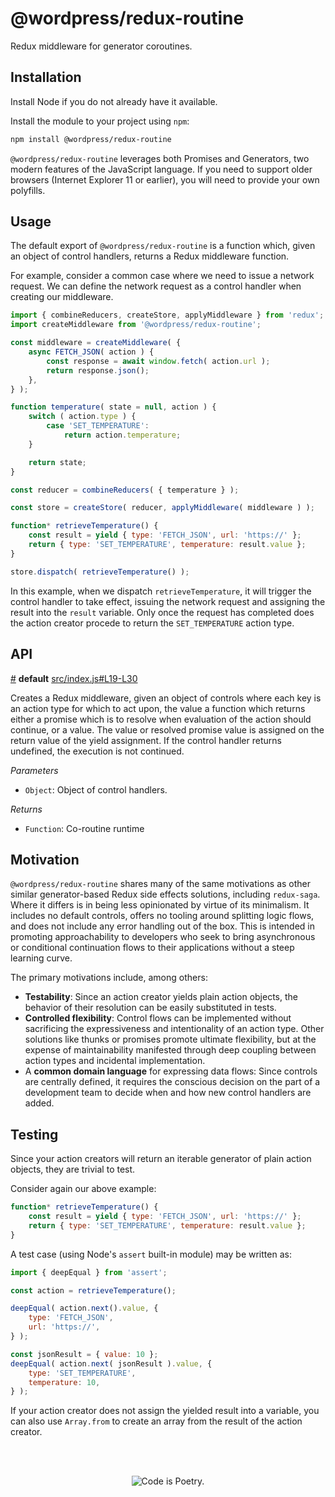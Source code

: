 # @wordpress/redux-routine

Redux middleware for generator coroutines.

## Installation

Install Node if you do not already have it available.

Install the module to your project using `npm`:

```bash
npm install @wordpress/redux-routine
```

`@wordpress/redux-routine` leverages both Promises and Generators, two modern features of the JavaScript language. If you need to support older browsers (Internet Explorer 11 or earlier), you will need to provide your own polyfills.

## Usage

The default export of `@wordpress/redux-routine` is a function which, given an object of control handlers, returns a Redux middleware function.

For example, consider a common case where we need to issue a network request. We can define the network request as a control handler when creating our middleware.

```js
import { combineReducers, createStore, applyMiddleware } from 'redux';
import createMiddleware from '@wordpress/redux-routine';

const middleware = createMiddleware( {
	async FETCH_JSON( action ) {
		const response = await window.fetch( action.url );
		return response.json();
	},
} );

function temperature( state = null, action ) {
	switch ( action.type ) {
		case 'SET_TEMPERATURE':
			return action.temperature;
	}

	return state;
}

const reducer = combineReducers( { temperature } );

const store = createStore( reducer, applyMiddleware( middleware ) );

function* retrieveTemperature() {
	const result = yield { type: 'FETCH_JSON', url: 'https://' };
	return { type: 'SET_TEMPERATURE', temperature: result.value };
}

store.dispatch( retrieveTemperature() );
```

In this example, when we dispatch `retrieveTemperature`, it will trigger the control handler to take effect, issuing the network request and assigning the result into the `result` variable. Only once the
request has completed does the action creator procede to return the `SET_TEMPERATURE` action type.

## API

<!-- START TOKEN(Autogenerated API docs) -->

<a href="#default">#</a> **default** [src/index.js#L19-L30](src/index.js#L19-L30)

Creates a Redux middleware, given an object of controls where each key is an
action type for which to act upon, the value a function which returns either
a promise which is to resolve when evaluation of the action should continue,
or a value. The value or resolved promise value is assigned on the return
value of the yield assignment. If the control handler returns undefined, the
execution is not continued.

_Parameters_

-   `Object`: Object of control handlers.

_Returns_

-   `Function`: Co-routine runtime


<!-- END TOKEN(Autogenerated API docs) -->

## Motivation

`@wordpress/redux-routine` shares many of the same motivations as other similar generator-based Redux side effects solutions, including `redux-saga`. Where it differs is in being less opinionated by virtue of its minimalism. It includes no default controls, offers no tooling around splitting logic flows, and does not include any error handling out of the box. This is intended in promoting approachability to developers who seek to bring asynchronous or conditional continuation flows to their applications without a steep learning curve.

The primary motivations include, among others:

-   **Testability**: Since an action creator yields plain action objects, the behavior of their resolution can be easily substituted in tests.
-   **Controlled flexibility**: Control flows can be implemented without sacrificing the expressiveness and intentionality of an action type. Other solutions like thunks or promises promote ultimate flexibility, but at the expense of maintainability manifested through deep coupling between action types and incidental implementation.
-   A **common domain language** for expressing data flows: Since controls are centrally defined, it requires the conscious decision on the part of a development team to decide when and how new control handlers are added.

## Testing

Since your action creators will return an iterable generator of plain action objects, they are trivial to test.

Consider again our above example:

```js
function* retrieveTemperature() {
	const result = yield { type: 'FETCH_JSON', url: 'https://' };
	return { type: 'SET_TEMPERATURE', temperature: result.value };
}
```

A test case (using Node's `assert` built-in module) may be written as:

```js
import { deepEqual } from 'assert';

const action = retrieveTemperature();

deepEqual( action.next().value, {
	type: 'FETCH_JSON',
	url: 'https://',
} );

const jsonResult = { value: 10 };
deepEqual( action.next( jsonResult ).value, {
	type: 'SET_TEMPERATURE',
	temperature: 10,
} );
```

If your action creator does not assign the yielded result into a variable, you can also use `Array.from` to create an array from the result of the action creator.

<br/><br/><p align="center"><img src="https://s.w.org/style/images/codeispoetry.png?1" alt="Code is Poetry." /></p>

